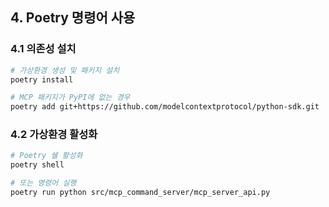 ## 4. Poetry 명령어 사용

### 4.1 의존성 설치
```bash
# 가상환경 생성 및 패키지 설치
poetry install

# MCP 패키지가 PyPI에 없는 경우
poetry add git+https://github.com/modelcontextprotocol/python-sdk.git
```

### 4.2 가상환경 활성화
```bash
# Poetry 쉘 활성화
poetry shell

# 또는 명령어 실행
poetry run python src/mcp_command_server/mcp_server_api.py
```
